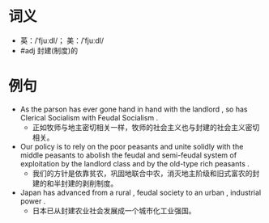 # 词义
- 英：/ˈfjuːdl/； 美：/ˈfjuːdl/
- #adj 封建(制度)的
# 例句
- As the parson has ever gone hand in hand with the landlord , so has Clerical Socialism with Feudal Socialism .
	- 正如牧师与地主密切相关一样，牧师的社会主义也与封建的社会主义密切相关。
- Our policy is to rely on the poor peasants and unite solidly with the middle peasants to abolish the feudal and semi-feudal system of exploitation by the landlord class and by the old-type rich peasants .
	- 我们的方针是依靠贫农，巩固地联合中农，消灭地主阶级和旧式富农的封建的和半封建的剥削制度。
- Japan has advanced from a rural , feudal society to an urban , industrial power .
	- 日本已从封建农业社会发展成一个城市化工业强国。
